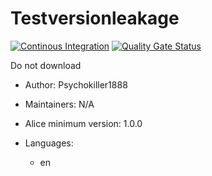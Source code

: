 # Testversionleakage

[![Continous Integration](https://gitlab.com/project-alice-assistant/skills/skill_Testversionleakage/badges/master/pipeline.svg)](https://gitlab.com/project-alice-assistant/skills/skill_Testversionleakage/pipelines/latest) [![Quality Gate Status](https://sonarcloud.io/api/project_badges/measure?project=project-alice-assistant_skill_Testversionleakage&metric=alert_status)](https://sonarcloud.io/dashboard?id=project-alice-assistant_skill_Testversionleakage)

Do not download

- Author: Psychokiller1888
- Maintainers: N/A
- Alice minimum version: 1.0.0
- Languages:

  - en
